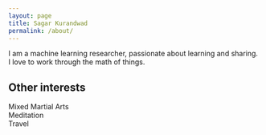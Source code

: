 ```yaml
---
layout: page
title: Sagar Kurandwad
permalink: /about/
---
```


I am a machine learning researcher, passionate about learning and sharing. I love to work through the math of things.

## Other interests

Mixed Martial Arts  
Meditation  
Travel  

